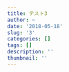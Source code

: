 ```yaml
---
title: テスト3
author: ~
date: '2018-05-18'
slug: '3'
categories: []
tags: []
description: ''
thumbnail: ''
---
```

